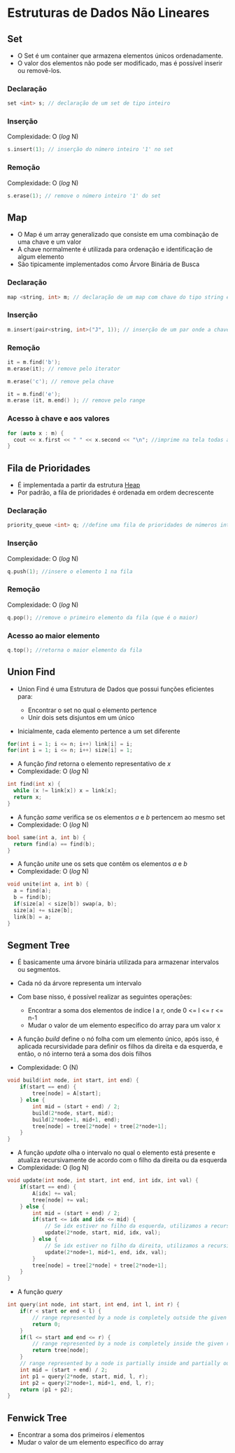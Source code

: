 # Estruturas de Dados Não Lineares

## Set
  - O Set é um container que armazena elementos únicos ordenadamente.
  - O valor dos elementos não pode ser modificado, mas é possível inserir ou removê-los.
  
  ### Declaração
  ```c++
  set <int> s; // declaração de um set de tipo inteiro
  ```
  ### Inserção
  Complexidade: O (*log* N)
  ```c++
  s.insert(1); // inserção do número inteiro '1' no set
  ```
  ### Remoção
  Complexidade: O (*log* N)
  ```c++
  s.erase(1); // remove o número inteiro '1' do set
  ```

## Map
  - O Map é um array generalizado que consiste em uma combinação de uma chave e um valor
  - A chave normalmente é utilizada para ordenação e identificação de algum elemento
  - São tipicamente implementados como Árvore Binária de Busca
  
  ### Declaração
  ```c++
  map <string, int> m; // declaração de um map com chave do tipo string e valor de tipo inteiro
  ```
  
  ### Inserção
  ```c++
  m.insert(pair<string, int>("J", 1)); // inserção de um par onde a chave é uma string e o valor um inteiro 
  ```  
  
  ### Remoção
  ```c++
  it = m.find('b');
  m.erase(it); // remove pelo iterator
  ```  
  ```c++
  m.erase('c'); // remove pela chave
  ```  
  ```c++
  it = m.find('e');
  m.erase (it, m.end() ); // remove pelo range
  ```  
  
  ### Acesso à chave e aos valores
  ```c++
  for (auto x : m) {
    cout << x.first << " " << x.second << "\n"; //imprime na tela todas as chaves e todos os valores do map
  }
  ``` 

## Fila de Prioridades
  - É implementada a partir da estrutura [Heap](https://www.geeksforgeeks.org/binary-heap/)
  - Por padrão, a fila de prioridades é ordenada em ordem decrescente

  ### Declaração
  ```c++
  priority_queue <int> q; //define uma fila de prioridades de números inteiros
  ``` 
  
  ### Inserção
  Complexidade: O (*log* N)
  ```c++
  q.push(1); //insere o elemento 1 na fila
  ``` 
  
  ### Remoção
  Complexidade: O (*log* N)
  ```c++
  q.pop(); //remove o primeiro elemento da fila (que é o maior)
  ``` 
  
  ### Acesso ao maior elemento
  ```c++
  q.top(); //retorna o maior elemento da fila
  ``` 

## Union Find
- Union Find é uma Estrutura de Dados que possui funções eficientes para:
  - Encontrar o set no qual o elemento pertence
  - Unir dois sets disjuntos em um único

- Inicialmente, cada elemento pertence a um set diferente
```c++
for(int i = 1; i <= n; i++) link[i] = i;
for(int i = 1; i <= n; i++) size[i] = 1;
``` 

- A função *find* retorna o elemento representativo de *x*
- Complexidade: O (*log* N)
```c++
int find(int x) {
  while (x != link[x]) x = link[x];
  return x;
}
``` 

- A função *same* verifica se os elementos *a* e *b* pertencem ao mesmo set
- Complexidade: O (*log* N)
```c++
bool same(int a, int b) {
  return find(a) == find(b);
}
```

- A função *unite* une os sets que contêm os elementos *a* e *b*
- Complexidade: O (*log* N)
```c++
void unite(int a, int b) {
  a = find(a);
  b = find(b);
  if(size[a] < size[b]) swap(a, b);
  size[a] += size[b];
  link[b] = a;
}
```
## Segment Tree
- É basicamente uma árvore binária utilizada para armazenar intervalos ou segmentos.
- Cada nó da árvore representa um intervalo
- Com base nisso, é possível realizar as seguintes operações:
  - Encontrar a soma dos elementos de índice l a r, onde 0 <= l <= r <= n-1
  - Mudar o valor de um elemento específico do array para um valor x
  
- A função *build* define o nó folha com um elemento único, após isso, é aplicada recursividade para definir os filhos da direita e da esquerda, e então, o nó interno terá a soma dos dois filhos
- Complexidade: O (N)
```c++
void build(int node, int start, int end) {
    if(start == end) {
        tree[node] = A[start];
    } else {
        int mid = (start + end) / 2;
        build(2*node, start, mid);
        build(2*node+1, mid+1, end);
        tree[node] = tree[2*node] + tree[2*node+1];
    }
}
```

- A função *update* olha o intervalo no qual o elemento está presente e atualiza recursivamente de acordo com o filho da direita ou da esquerda
- Complexidade: O (log N)
```c++
void update(int node, int start, int end, int idx, int val) {
    if(start == end) {
        A[idx] += val;
        tree[node] += val;
    } else {
        int mid = (start + end) / 2;
        if(start <= idx and idx <= mid) {
            // Se idx estiver no filho da esquerda, utilizamos a recursividade no filho da esquerda
            update(2*node, start, mid, idx, val);
        } else {
            // Se idx estiver no filho da direita, utilizamos a recursividade no filho da direita
            update(2*node+1, mid+1, end, idx, val);
        }
        tree[node] = tree[2*node] + tree[2*node+1];
    }
}
```

- A função *query*
```c++
int query(int node, int start, int end, int l, int r) {
    if(r < start or end < l) {
        // range represented by a node is completely outside the given range
        return 0;
    }
    if(l <= start and end <= r) {
        // range represented by a node is completely inside the given range
        return tree[node];
    }
    // range represented by a node is partially inside and partially outside the given range
    int mid = (start + end) / 2;
    int p1 = query(2*node, start, mid, l, r);
    int p2 = query(2*node+1, mid+1, end, l, r);
    return (p1 + p2);
}
```
## Fenwick Tree
- Encontrar a soma dos primeiros *i* elementos
- Mudar o valor de um elemento específico do array
